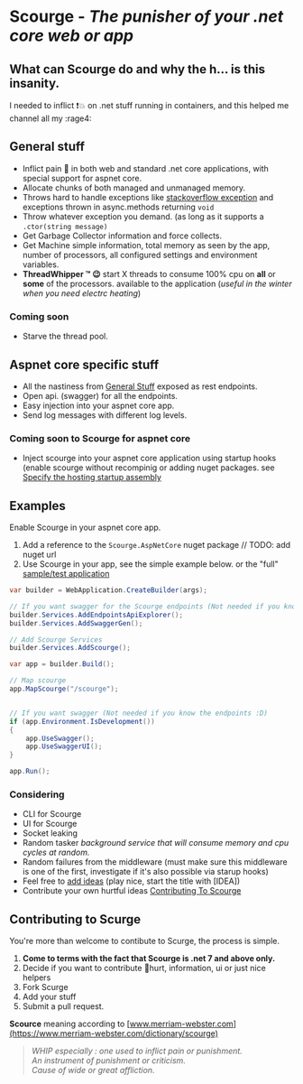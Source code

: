 # **Scourge** - *The punisher of your .net core web or app*

## What can Scourge do and why the h... is this insanity.

I needed to inflict :exclamation::boom: on .net stuff running in containers, and this helped me channel all my :rage4:

## General stuff

* Inflict pain :punch: in both web and standard .net core applications, with special support for aspnet core.
* Allocate chunks of both managed and unmanaged memory.
* Throws hard to handle exceptions like [stackoverflow exception](https://learn.microsoft.com/en-us/dotnet/api/system.stackoverflowexception) and exceptions thrown in async.methods returning `void`
* Throw whatever exception you demand. (as long as it supports a `.ctor(string message)`
* Get Garbage Collector information and force collects.
* Get Machine simple information, total memory as seen by the app, number of processors, all configured settings and environment variables.
* **ThreadWhipper ™ :wink:** start X threads to consume 100% cpu on **all** or **some** of the processors. available to the application (*useful in the winter when you need electrc heating*)

### Coming soon

* Starve the thread pool.

## Aspnet core specific stuff

* All the nastiness from [General Stuff](#general-stuff) exposed as rest endpoints.
* Open api. (swagger) for all the endpoints.
* Easy injection into your aspnet core app.
* Send log messages with different log levels.

### Coming soon to Scourge for aspnet core

* Inject scourge into your aspnet core application using startup hooks (enable scourge without recompinig or adding nuget packages. see [Specify the hosting startup assembly](https://learn.microsoft.com/en-us/aspnet/core/fundamentals/host/platform-specific-configuration?view=aspnetcore-7.0#specify-the-hosting-startup-assembly)

## Examples

 Enable Scourge in your aspnet core app.

1. Add a reference to the `Scourge.AspNetCore` nuget package // TODO: add nuget url
2. Use Scourge in your app, see the simple example below. or the "full" [sample/test application](src/Contallocator)

```csharp
var builder = WebApplication.CreateBuilder(args);

// If you want swagger for the Scourge endpoints (Not needed if you know the endpoints :D)
builder.Services.AddEndpointsApiExplorer();
builder.Services.AddSwaggerGen();

// Add Scourge Services
builder.Services.AddScourge();

var app = builder.Build();

// Map scourge
app.MapScourge("/scourge");


// If you want swagger (Not needed if you know the endpoints :D)
if (app.Environment.IsDevelopment())
{
    app.UseSwagger();
    app.UseSwaggerUI();
}

app.Run();

```

### Considering

* CLI for Scourge
* UI for Scourge
* Socket leaking
* Random tasker *background service that will consume memory and cpu cycles at random.*
* Random failures from the middleware (must make sure this middleware is one of the first, investigate if it's also possible via starup hooks)
* Feel free to [add ideas](https://github.com/niklasfp/scourge/issues/new) (play nice, start the title with [IDEA])
* Contribute your own hurtful ideas [Contributing To Scourge](#contributing-to-scurge)

## Contributing to Scurge

You're more than welcome to contibute to Scurge, the process is simple.

1. **Come to terms with the fact that Scourge is .net 7 and above only.**
2. Decide if you want to contribute :punch:hurt, information, ui or just nice helpers
3. Fork Scurge
4. Add your stuff
5. Submit a pull request.

**Scource** meaning according to [www.merriam-webster.com](https://www.merriam-webster.com/dictionary/scourge)

>*WHIP especially : one used to inflict pain or punishment.*  
>*An instrument of punishment or criticism.*  
>*Cause of wide or great affliction.*  
